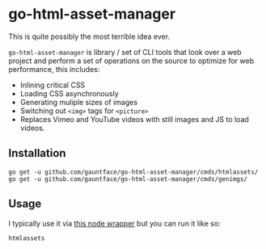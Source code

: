 # go-html-asset-manager

This is quite possibly the most terrible idea ever.

`go-html-asset-manager` is  library / set of CLI tools that look over a web project and perform
a set of operations on the source to optimize for web performance, this includes:

- Inlining critical CSS
- Loading CSS asynchronously
- Generating muliple sizes of images
- Switching out `<img>` tags for `<picture>`
- Replaces Vimeo and YouTube videos with still images and JS to load videos.

## Installation

```
go get -u github.com/gauntface/go-html-asset-manager/cmds/htmlassets/
go get -u github.com/gauntface/go-html-asset-manager/cmds/genimgs/
```

## Usage

I typically use it via [this node wrapper](https://github.com/gauntface/html-asset-manager#html-asset-manager) but you can run it like so:

```
htmlassets
```
